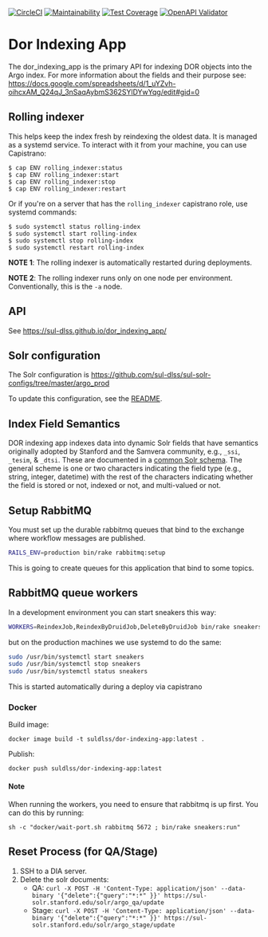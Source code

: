 [![CircleCI](https://circleci.com/gh/sul-dlss/dor_indexing_app.svg?style=svg)](https://circleci.com/gh/sul-dlss/dor_indexing_app)
[![Maintainability](https://api.codeclimate.com/v1/badges/955223f2386ae5f10e33/maintainability)](https://codeclimate.com/github/sul-dlss/dor-services-app/maintainability)
[![Test Coverage](https://api.codeclimate.com/v1/badges/955223f2386ae5f10e33/test_coverage)](https://codeclimate.com/github/sul-dlss/dor-services-app/test_coverage)
[![OpenAPI Validator](http://validator.swagger.io/validator?url=https://raw.githubusercontent.com/sul-dlss/dor_indexing_app/main/openapi.yml)](http://validator.swagger.io/validator/?url=https://raw.githubusercontent.com/sul-dlss/dor_indexing_app/main/openapi.yml)

# Dor Indexing App

The dor_indexing_app is the primary API for indexing DOR objects into the Argo index.
For more information about the fields and their purpose see: https://docs.google.com/spreadsheets/d/1_uYZvh-oihcxAM_Q24qJ_3nSaqAybmS362SYlDYwYqg/edit#gid=0

## Rolling indexer

This helps keep the index fresh by reindexing the oldest data. It is managed as a systemd service. To interact with it from your machine, you can use Capistrano:

```shell
$ cap ENV rolling_indexer:status
$ cap ENV rolling_indexer:start
$ cap ENV rolling_indexer:stop
$ cap ENV rolling_indexer:restart
```

Or if you're on a server that has the `rolling_indexer` capistrano role, use systemd commands:

```shell
$ sudo systemctl status rolling-index
$ sudo systemctl start rolling-index
$ sudo systemctl stop rolling-index
$ sudo systemctl restart rolling-index
```

**NOTE 1**: The rolling indexer is automatically restarted during deployments.

**NOTE 2**: The rolling indexer runs only on one node per environment. Conventionally, this is the `-a` node.

## API

See https://sul-dlss.github.io/dor_indexing_app/

## Solr configuration
The Solr configuration is https://github.com/sul-dlss/sul-solr-configs/tree/master/argo_prod

To update this configuration, see the [README](https://github.com/sul-dlss/sul-solr-configs#updating-configurations).

## Index Field Semantics

DOR indexing app indexes data into dynamic Solr fields that have semantics originally adopted by Stanford and the Samvera community, e.g., `_ssi`, `_tesim`, & `_dtsi`. These are documented in a [common Solr schema](https://github.com/sul-dlss/argo/blob/main/solr_conf/conf/schema.xml#L19-L151). The general scheme is one or two characters indicating the field type (e.g., string, integer, datetime) with the rest of the characters indicating whether the field is stored or not, indexed or not, and multi-valued or not.

## Setup RabbitMQ
You must set up the durable rabbitmq queues that bind to the exchange where workflow messages are published.

```sh
RAILS_ENV=production bin/rake rabbitmq:setup
```
This is going to create queues for this application that bind to some topics.

## RabbitMQ queue workers
In a development environment you can start sneakers this way:
```sh
WORKERS=ReindexJob,ReindexByDruidJob,DeleteByDruidJob bin/rake sneakers:run
```

but on the production machines we use systemd to do the same:
```sh
sudo /usr/bin/systemctl start sneakers
sudo /usr/bin/systemctl stop sneakers
sudo /usr/bin/systemctl status sneakers
```

This is started automatically during a deploy via capistrano


### Docker

Build image:
```
docker image build -t suldlss/dor-indexing-app:latest .
```

Publish:
```
docker push suldlss/dor-indexing-app:latest
```

#### Note
When running the workers, you need to ensure that rabbitmq is up first. You can do this by running:

```
sh -c "docker/wait-port.sh rabbitmq 5672 ; bin/rake sneakers:run"
```

## Reset Process (for QA/Stage)

1. SSH to a DIA server.
2. Delete the solr documents:
   * QA: `curl -X POST -H 'Content-Type: application/json' --data-binary '{"delete":{"query":"*:*" }}' https://sul-solr.stanford.edu/solr/argo_qa/update`
   * Stage: `curl -X POST -H 'Content-Type: application/json' --data-binary '{"delete":{"query":"*:*" }}' https://sul-solr.stanford.edu/solr/argo_stage/update`
